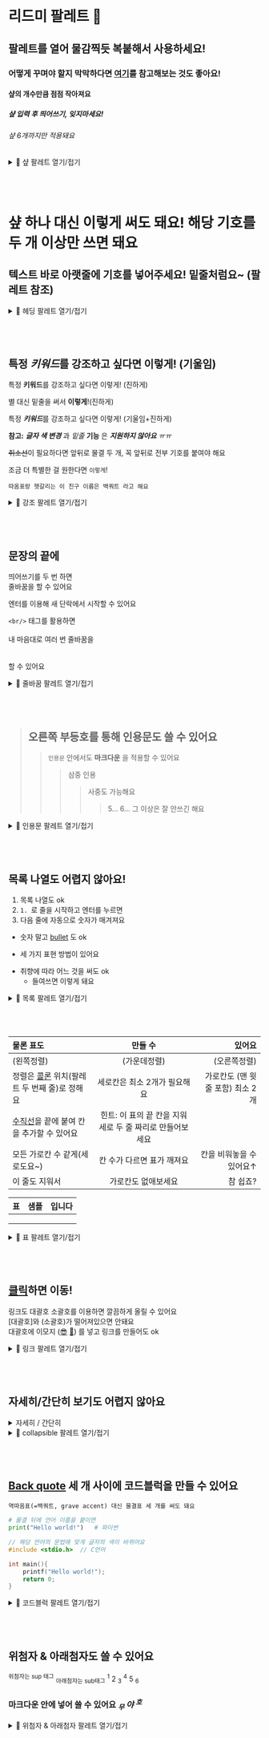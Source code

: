 # 리드미 팔레트 🎨
## 팔레트를 열어 물감찍듯 복붙해서 사용하세요!
### 어떻게 꾸며야 할지 막막하다면 [여기](https://dillinger.io)를 참고해보는 것도 좋아요!
#### 샾의 개수만큼 점점 작아져요
##### 샾 입력 후 띄어쓰기, 잊지마세요!
###### 샾 6개까지만 적용돼요

<details>
<summary>🎨 샾 팔레트 열기/접기</summary>
<div markdown="1">  
  
```
# 마크다운 팔레트 🎨
## 팔레트를 열어 물감찍듯 복붙해서 사용하세요!
### 어떻게 꾸며야 할지 막막하다면 [여기](https://dillinger.io)를 참고해보는 것도 좋아요!
#### 샾의 개수만큼 점점 작아져요
##### 샾 입력 후 띄어쓰기, 잊지마세요!
###### 샾 6개까지만 적용돼요
```
</div>
</details>
<br/><br/><br/>

샾 하나 대신 이렇게 써도 돼요! 해당 기호를 두 개 이상만 쓰면 돼요
==

텍스트 바로 아랫줄에 기호를 넣어주세요! 밑줄처럼요~ (팔레트 참조)
-----------------------------

<details>
<summary>🎨 헤딩 팔레트 열기/접기</summary>
<div markdown="1">  

```
샾 하나 대신 이렇게 써도 돼요! 해당 기호를 두 개 이상만 쓰면 돼요
==

텍스트 바로 아랫줄에 기호를 넣어주세요! 밑줄처럼요~ 
-----------------------------
```
</div>
</details>
<br/><br/><br/>

## 특정 *키워드*를 강조하고 싶다면 이렇게! (기울임)

특정 **키워드**를 강조하고 싶다면 이렇게! (진하게)

별 대신 밑줄을 써서 __이렇게__!(진하게)

특정 ***키워드***를 강조하고 싶다면 이렇게! (기울임+진하게)

**참고:** **_글자 색 변경_** 과 *밑줄* __기능__ 은 __*지원하지 않아요*__ _ㅠㅠ_

~~취소선~~이 필요하다면 앞뒤로 물결 두 개, 꼭 앞뒤로 전부 기호를 붙여야 해요

조금 더 특별한 걸 원한다면 `이렇게`!

`따옴표랑 헷갈리는 이 친구 이름은 백쿼트 라고 해요`

<details>
<summary>🎨 강조 팔레트 열기/접기</summary>
<div markdown="1"> 

```
## 특정 *키워드*를 강조하고 싶다면 이렇게! (기울임)
	
특정 **키워드**를 강조하고 싶다면 이렇게! (진하게)  
	
별 대신 밑줄을 써서 __이렇게__!(진하게)
	
특정 ***키워드***를 강조하고 싶다면 이렇게! (기울임+진하게)  
	
**참고:** **_글자 색 변경_** 과 *밑줄* __기능__ 은 __*지원하지 않아요*__ _ㅠㅠ_
	
~~취소선~~이 필요하다면 앞뒤로 물결 두 개, 꼭 앞뒤로 전부 기호를 붙여야 해요
	
조금 더 특별한 걸 원한다면 `이렇게`!
	
`따옴표랑 헷갈리는 이 친구 이름은 백쿼트 라고 해요`
```
</div>
</details>
<br/><br/><br/>

## 문장의 끝에 
띄어쓰기를 두 번 하면  
줄바꿈을 할 수 있어요

엔터를 이용해 새 단락에서 시작할 수 있어요

`<br/>` 태그를 활용하면
<br/><br/>
내 마음대로 여러 번 줄바꿈을
<br/><br/><br/>
할 수 있어요

<details>
<summary>🎨 줄바꿈 팔레트 열기/접기</summary>
<div markdown="1"> 
  
```
## 문장의 끝에
띄어쓰기를 두 번 하면  
줄바꿈을 할 수 있어요

엔터를 이용해 새 단락에서 시작할 수 있어요

`<br/>`태그를 활용하면
<br/><br/>
내 마음대로 여러 번 줄바꿈을
<br/><br/><br/>
할 수 있어요
```
</div>
</details>
<br/><br/><br/>

> ## 오른쪽 부등호를 통해 인용문도 쓸 수 있어요
> > `인용문` 안에서도 __마크다운__ 을 적용할 수 있어요
> > > 삼중 인용
> > > > 사중도 가능해요
> > > > > 5... 6... 그 이상은 잘 안쓰긴 해요

<details>
<summary>🎨 인용문 팔레트 열기/접기</summary>
<div markdown="1"> 
	
```
> ## 오른쪽 호를 통해 인용문도 쓸 수 있어요
> > `인용문` 안에서도 __마크다운__ 을 적용할 수 있어요
> > > 삼중 인용
> > > > 사중도 가능해요
> > > > > 5... 6... 그 이상은 잘 안쓰긴 해요
```
</div>
</details>
<br/><br/><br/>

## 목록 나열도 어렵지 않아요!
1. 목록 나열도 ok
2. `1. `로 줄을 시작하고 엔터를 누르면
3. 다음 줄에 자동으로 숫자가 매겨져요

* 숫자 말고 [bullet](https://ko.wikipedia.org/wiki/%EB%B6%88%EB%A6%BF) 도 ok
- 세 가지 표현 방법이 있어요
+ 취향에 따라 어느 것을 써도 ok
	* 들여쓰면 이렇게 돼요

<details>
<summary>🎨 목록 팔레트 열기/접기</summary>
<div markdown="1"> 
	
```
1. 목록 나열도 ok
2. `1. `로 줄을 시작하면
3. 다음 줄에 자동으로 숫자가 매겨져요!

* 숫자 말고 [bullet](https://ko.wikipedia.org/wiki/%EB%B6%88%EB%A6%BF) 도 ok
- 세 가지 표현 방법이 있어요
+ 취향에 따라 어느 것을 써도 ok
	* 들여쓰면 이렇게 돼요
```
</div>
</details>
<br/><br/><br/>

|물론 표도|만들 수|있어요|
|:---|:---:|---:|
|(왼쪽정렬)|(가운데정렬)|(오른쪽정렬)|
|정렬은 [콜론](https://ko.wikipedia.org/wiki/%EC%8C%8D%EC%A0%90) 위치(팔레트 두 번째 줄)로 정해요|세로칸은 최소 2개가 필요해요|가로칸도 (맨 윗줄 포함) 최소 2개|
|[수직선](https://ko.wikipedia.org/wiki/%EC%88%98%EC%A7%81%EC%84%A0_(%EA%B8%B0%ED%98%B8))을 끝에 붙여 칸을 추가할 수 있어요|힌트: 이 표의 끝 칸을 지워 세로 두 줄 짜리로 만들어보세요||
|모든 가로칸 수 같게(세로도요~)|칸 수가 다르면 표가 깨져요|칸을 비워놓을 수 있어요↑|
|이 줄도 지워서|가로칸도 없애보세요|참 쉽죠?|


|표|샘플|입니다|
|:---:|:---:|---:|
||||
||||
||||


<details>
<summary>🎨 표 팔레트 열기/접기</summary>
<div markdown="1"> 
	
```
|물론 표도|만들 수|있어요|
|:---|:---:|---:|
|(왼쪽정렬)|(가운데정렬)|(오른쪽정렬)|
|정렬은 [콜론](https://ko.wikipedia.org/wiki/%EC%8C%8D%EC%A0%90) 위치로(두 번째 줄) 정해요|세로칸은 최소 2개가 필요해요|가로칸도 (맨 윗줄 포함) 최소 2개|
|[수직선](https://ko.wikipedia.org/wiki/%EC%88%98%EC%A7%81%EC%84%A0_(%EA%B8%B0%ED%98%B8)을 끝에 붙여 칸을 추가할 수 있어요|힌트: 이 표의 끝 칸을 지워 세로 두 줄 짜리로 만들어보세요||
|모든 가로칸 수 같게(세로도요~)|칸 수가 다르면 표가 깨져요|칸을 비워놓을 수 있어요↑|
|이 줄도 지워서|가로칸도 없애보세요|참 쉽죠?|

|표|샘플|입니다|
|:---|:---:|---:|
||||
||||
||||
```
</div>
</details>
<br/><br/><br/>

## [클릭](https://github.com/INU-Fake-Developers/INU-Fake-Developers)하면 이동!  
링크도 대괄호 소괄호를 이용하면 깔끔하게 올릴 수 있어요  
[대괄호]와 (소괄호)가 떨어져있으면 안돼요  
대괄호에 이모지 ([😎](https://github.com/INU-Fake-Developers/INU-Fake-Developers)
[🎨](https://github.com/INU-Fake-Developers/INU-Fake-Developers/blob/main/readme-palette.md))
 를 넣고 링크를 만들어도 ok

<details>
<summary>🎨 링크 팔레트 열기/접기</summary>
<div markdown="1">
	
```
## [클릭](https://github.com/INU-Fake-Developers/INU-Fake-Developers)하면 이동!  
링크도 대괄호롸 소괄호를 이용하면 깔끔하게 올릴 수 있어요  
[대괄호]와 (소괄호)가 떨어져있으면 안돼요  
대괄호에 이모지 [😎](https://github.com/INU-Fake-Developers/INU-Fake-Developers)
[🎨](https://github.com/INU-Fake-Developers/INU-Fake-Developers/blob/main/markdown-palette.md))
 를 넣고 링크를 만들어도 ok
```
</div>
</details>
<br/><br/><br/>

## 자세히/간단히 보기도 어렵지 않아요

<details>
<summary>자세히 / 간단히</summary>
<div markdown="1">

복사 후 붙여넣고 summary 태그 사이와 여기만 바꾸면 끝!  
내용을 지우다 꺾쇠괄호까지 지우지 않도록 조심하세요 
</div>
</details>
	
<details>
<summary>🎨 collapsible 팔레트 열기/접기</summary>
<div markdown="1">

```
<details>
<summary>자세히 / 간단히</summary>
<div markdown="1">

복사 후 붙여넣고 summary 태그 사이와 여기만 바꾸면 끝!  
내용을 지우다 꺾쇠괄호까지 지우지 않도록 조심하세요
</div>
</details>
```
</div>
</details>
<br/><br/><br/>

## [Back quote](https://ko.wikipedia.org/wiki/%EC%96%B5%EC%9D%8C_%EB%B6%80%ED%98%B8) 세 개 사이에 코드블럭을 만들 수 있어요

~~~
역따옴표(=백쿼트, grave accent) 대신 물결표 세 개를 써도 돼요
~~~

```python
# 물결 뒤에 언어 이름을 붙이면
print("Hello world!")	# 파이썬
```

~~~c
// 해당 언어의 문법에 맞게 글자의 색이 바뀌어요
#include <stdio.h>	// C언어

int main(){
	printf("Hello world!");
	return 0;
}
~~~

<details>
<summary>🎨 코드블럭 팔레트 열기/접기</summary>
<div markdown="1">
	
```
## [Back quote](https://ko.wikipedia.org/wiki/%EC%96%B5%EC%9D%8C_%EB%B6%80%ED%98%B8) 세 개 사이에 코드블럭을 만들 수 있어요

~~~
역따옴표(=백쿼트, grave accent) 대신 물결표 세 개를 써도 돼요
~~~

~~~python
# 물결 뒤에 언어 이름을 붙이면
print("Hello world!")	# 파이썬
~~~

~~~c
// 해당 언어의 문법에 맞게 글자의 색이 바뀌어요
#include <stdio.h>	// C언어

int main(){
	printf("Hello world!");
	return 0;
}
~~~
```
</div>
</details>
<br/><br/><br/>

## 위첨자 & 아래첨자도 쓸 수 있어요

<sup>위첨자는 sup 태그</sup> <sub>아래첨자는 sub태그</sub> 
<sup>1</sup> 2 <sub>3</sub> <sup>4</sup> 5 <sub>6</sub>
### 마크다운 안에 넣어 쓸 수 있어요 *<sub>무</sub> 야 <sup>호</sup>*

<details>
<summary>🎨 위첨자 & 아래첨자 팔레트 열기/접기</summary>
<div markdown="1">
	
```
## 위첨자 & 아래첨자도 쓸 수 있어요

<sup>위첨자는 sup 태그</sup> <sub>아래첨자는 sub 태그</sub> 
<sup>1</sup> 2 <sub>3</sub> <sup>4</sup> 5 <sub>6</sub>
### 마크다운 안에 넣어 쓸 수 있어요 *<sub>무</sub> 야 <sup>호</sup>*
```
</div>
</details>
<br/><br/><br/>
	
